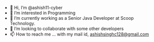 - 👋 Hi, I’m @ashish11-cyber
- 👀 I’m interested in Programming
- 🌱 I’m currently working as a Senior Java Developer at Scoop Technology.
- 💞️ I’m looking to collaborate with some other developers
- 📫 How to reach me ... with my mail id, ashishsinghc128@gmail.com

